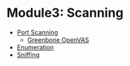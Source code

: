 # Module3: Scanning

- [Port Scanning](./PortScanning.md)
  - [Greenbone OpenVAS](./Greenbone.md)
- [Enumeration](./Enumeration.md)
- [Sniffing](./Sniffing.md)